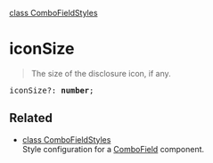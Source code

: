 [class ComboFieldStyles](ComboFieldStyles.md)

# iconSize

> The size of the disclosure icon, if any.

<pre class="docgen_signature">iconSize?: <b>number</b>;</pre>

## Related

- [<!--{ref:class}-->class ComboFieldStyles](ComboFieldStyles.md) \
    Style configuration for a [ComboField](ComboField.md) component.
